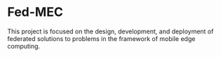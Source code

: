 # Fed-MEC
This project is focused on the design, development, and deployment of federated solutions to problems in the framework of mobile edge computing.
